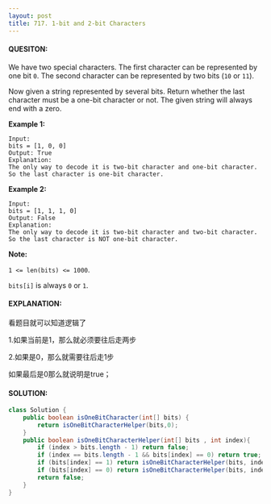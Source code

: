 ```yaml
---
layout: post
title: 717. 1-bit and 2-bit Characters
---
```


#### QUESITON:

We have two special characters. The first character can be represented by one bit `0`. The second character can be represented by two bits (`10` or `11`).

Now given a string represented by several bits. Return whether the last character must be a one-bit character or not. The given string will always end with a zero.

**Example 1:**

```
Input: 
bits = [1, 0, 0]
Output: True
Explanation: 
The only way to decode it is two-bit character and one-bit character. So the last character is one-bit character.

```

**Example 2:**

```
Input: 
bits = [1, 1, 1, 0]
Output: False
Explanation: 
The only way to decode it is two-bit character and two-bit character. So the last character is NOT one-bit character.

```

**Note:**

`1 <= len(bits) <= 1000`.

`bits[i]` is always `0` or `1`.

#### EXPLANATION:

看题目就可以知道逻辑了

1.如果当前是1，那么就必须要往后走两步

2.如果是0，那么就需要往后走1步



如果最后是0那么就说明是true；

#### SOLUTION:

```JAVA
class Solution {
    public boolean isOneBitCharacter(int[] bits) {
        return isOneBitCharacterHelper(bits,0);
    }
    public boolean isOneBitCharacterHelper(int[] bits , int index){
        if (index > bits.length - 1) return false;
        if (index == bits.length - 1 && bits[index] == 0) return true;
        if (bits[index] == 1) return isOneBitCharacterHelper(bits, index + 2);
        if (bits[index] == 0) return isOneBitCharacterHelper(bits, index + 1);
        return false;
    }
}
```

